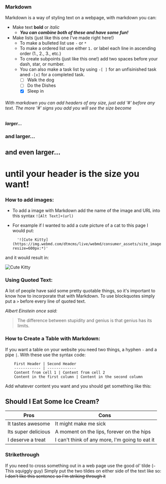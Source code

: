### Markdown
 
Markdown is a way of styling text on a webpage, with markdown you can:
* Make text __bold__ or _italic_
  - ***You can combine both of these and have some fun!***
* Make lists (just like this one I've made right here!) 
  - To make a bulleted list use `-` or `*` 
  - To make a ordered list use either `1.` or label each line in ascending order (1., 2., 3., etc.)
  - To create subpoints (just like this one!) add two spaces before your dash, star, or number.
  - You can also make a task list by using `-[ ]` for an unfisinished task aned `-[x]` for a completed task.
    - [ ] Walk the dog
    - [ ] Do the Dishes
    - [X] Sleep in
###### With markdown you can add headers of any size, just add '#' before any text. The more '#' signs you add you will see the size become 
##### larger...
### and larger...
## and even larger...
# until your header is the size you want!

### How to add images:
* To add a image with Markdown add the name of the image and URL into this syntax ```![Alt Text]+(url)```
* For example if I wanted to add a cute picture of a cat to this page I would put:

        '![Cute Kitty](https://img.webmd.com/dtmcms/live/webmd/consumer_assets/site_images/article_thumbnails/other/cat_weight_other/1800x1200_cat_weight_other.jpg?resize=600px:*)'

and it would result in:

![Cute Kitty](https://img.webmd.com/dtmcms/live/webmd/consumer_assets/site_images/article_thumbnails/other/cat_weight_other/1800x1200_cat_weight_other.jpg?resize=600px:*)

### Using Quoted Text:
  A lot of people have said some pretty quotable things, so it's important to know how to incorporate that with Markdown. 
  To use blockquotes simply put a `>` before every line of quoted text.
 
 *Albert Einstein once said:*
>The difference between stupidity and genius 
>is that genius has its limits.

### How to Create a Table with Markdown:
If you want a table on your website you need two things, a hyphen `-` and a pipe `|`. With these use the syntax code:

        First Header | Second Header
        ------------ | -------------
        Content from cell 1 | Content from cell 2
        Content in the first column | Content in the second column
        
Add whatever content you want and you should get something like this:

## Should I Eat Some Ice Cream?

__Pros__ | __Cons__
-----|------
It tastes awesome|It might make me sick
Its super delicious|A moment on the lips, forever on the hips
I deserve a treat|I can't think of any more, I'm going to eat it

### Strikethrough
If you need to cross something out in a web page use the good ol' tilde (`~` This squiggly guy)
Simply put the two tildes on either side of the text like so:
        ~~I don't like this sentence so I'm striking through it~~